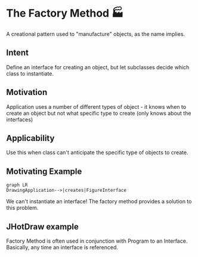 # The Factory Method 🏭

A creational pattern used to "manufacture" objects, as the name implies.

## Intent

Define an interface for creating an object, but let subclasses decide which class to instantiate.

## Motivation

Application uses a number of different types of object - it knows when to create an object but not what specific type to create (only knows about the interfaces)

## Applicability

Use this when class can't anticipate the specific type of objects to create.

## Motivating Example

```mermaid
graph LR
DrawingApplication-->|creates|FigureInterface
```

We can't instantiate an interface! The factory method provides a solution to this problem.

## JHotDraw example

Factory Method is often used in conjunction with Program to an Interface. Basically, any time an interface is referenced.
